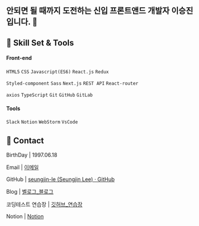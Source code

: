 ## 안되면 될 때까지 도전하는 신입 프론트앤드 개발자 이승진입니다. 👋

## :wrench: Skill Set & Tools

#### Front-end

`HTML5` `CSS`  `Javascript(ES6)`  `React.js`  `Redux`

`Styled-component`  `Sass`  `Next.js` `REST API` `React-router`

`axios` `TypeScript` `Git` `GitHub` `GitLab`

#### Tools

`Slack` `Notion`  `WebStorm`  `VsCode`

## :man: Contact

BirthDay  | 1997.06.18

Email |  [이메일](mailto:dltmdwls154@gmail.com)

GitHub  | [seungjin-le (Seungjin Lee) · GitHub](https://github.com/seungjin-le)

Blog  | [벨로그_블로그](https://velog.io/@dltmdwls15)

코딩테스트 연습장 | [깃허브_연습장](https://github.com/seungjin-le/JsCodingTest)

Notion | [Notion](https://nasal-liver-b6b.notion.site/09696828711d488a99c30476205d0794)

